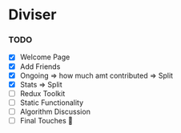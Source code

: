 # Diviser

### TODO
- [X] Welcome Page
- [X] Add Friends 
- [X] Ongoing => how much amt contributed => Split 
- [X] Stats => Split
- [ ] Redux Toolkit
- [ ] Static Functionality
- [ ] Algorithm Discussion
- [ ] Final Touches 🌟